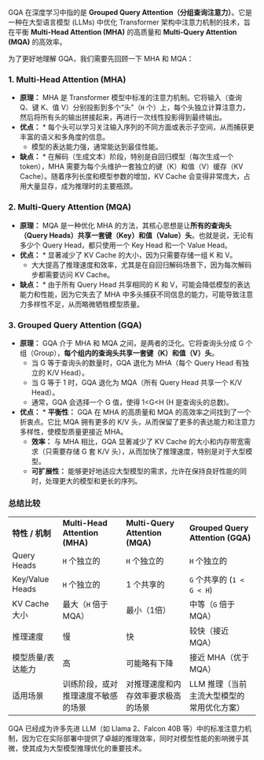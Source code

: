 GQA 在深度学习中指的是 **Grouped Query Attention（分组查询注意力）**。它是一种在大型语言模型 (LLMs) 中优化 Transformer 架构中注意力机制的技术，旨在平衡 **Multi-Head Attention (MHA)** 的高质量和 **Multi-Query Attention (MQA)** 的高效率。

为了更好地理解 GQA，我们需要先回顾一下 MHA 和 MQA：

### 1. Multi-Head Attention (MHA)

- **原理：** MHA 是 Transformer 模型中标准的注意力机制。它将输入（查询 Q、键 K、值 V）分别投影到多个“头”（`H` 个）上，每个头独立计算注意力，然后将所有头的输出拼接起来，再进行一次线性投影得到最终输出。
- **优点：** * 每个头可以学习关注输入序列的不同方面或表示子空间，从而捕获更丰富的语义和多角度的信息。
    - 模型的表达能力强，通常能达到最佳性能。
- **缺点：** * 在解码（生成文本）阶段，特别是自回归模型（每次生成一个 token），MHA 需要为每个头维护一套独立的键（K）和值（V）缓存（KV Cache）。随着序列长度和模型参数的增加，KV Cache 会变得非常庞大，占用大量显存，成为推理时的主要瓶颈。

### 2. Multi-Query Attention (MQA)

- **原理：** MQA 是一种优化 MHA 的方法，其核心思想是让**所有的查询头（Query Heads）共享一套键（Key）和值（Value）头**。也就是说，无论有多少个 Query Head，都只使用一个 Key Head 和一个 Value Head。
- **优点：** * 显著减少了 KV Cache 的大小，因为只需要存储一组 K 和 V。
    - 大大提高了推理速度和效率，尤其是在自回归解码场景下，因为每次解码步都需要访问 KV Cache。
- **缺点：** * 由于所有 Query Head 共享相同的 K 和 V，可能会降低模型的表达能力和性能，因为它失去了 MHA 中多头捕获不同信息的能力，可能导致注意力多样性不足，从而略微牺牲模型质量。

### 3. Grouped Query Attention (GQA)

- **原理：** GQA 介于 MHA 和 MQA 之间，是两者的泛化。它将查询头分成 G 个组（Group），**每个组内的查询头共享一套键（K）和值（V）头**。
    - 当 G 等于查询头的数量时，GQA 退化为 MHA（每个 Query Head 有独立的 K/V Head）。
    - 当 G 等于 1 时，GQA 退化为 MQA（所有 Query Head 共享一个 K/V Head）。
    - 通常，GQA 会选择一个 G 值，使得 1<G<H (H 是查询头的总数)。
- **优点：** * **平衡性：** GQA 在 MHA 的高质量和 MQA 的高效率之间找到了一个折衷点。它比 MQA 拥有更多的 K/V 头，从而保留了更多的表达能力和注意力多样性，使模型质量更接近 MHA。
    - **效率：** 与 MHA 相比，GQA 显著减少了 KV Cache 的大小和内存带宽需求（只需要存储 G 套 K/V 头），从而加快了推理速度，特别是对于大型模型。
    - **可扩展性：** 能够更好地适应大型模型的需求，允许在保持良好性能的同时，处理更大的模型和更长的序列。

### 总结比较

|   |   |   |   |
|---|---|---|---|
|**特性 / 机制**|**Multi-Head Attention (MHA)**|**Multi-Query Attention (MQA)**|**Grouped Query Attention (GQA)**|
|Query Heads|`H` 个独立的|`H` 个独立的|`H` 个独立的|
|Key/Value Heads|`H` 个独立的|1 个共享的|`G` 个共享的 (`1 < G < H`)|
|KV Cache 大小|最大（`H` 倍于 MQA）|最小（1倍）|中等（`G` 倍于 MQA）|
|推理速度|慢|快|较快（接近 MQA）|
|模型质量/表达能力|高|可能略有下降|接近 MHA（优于 MQA）|
|适用场景|训练阶段，或对推理速度不敏感的场景|对推理速度和内存效率要求极高的场景|LLM 推理（当前主流大型模型的常用优化方案）|

GQA 已经成为许多先进 LLM（如 Llama 2、Falcon 40B 等）中的标准注意力机制，因为它在实际部署中提供了卓越的推理效率，同时对模型性能的影响微乎其微，使其成为大型模型推理优化的重要技术。
